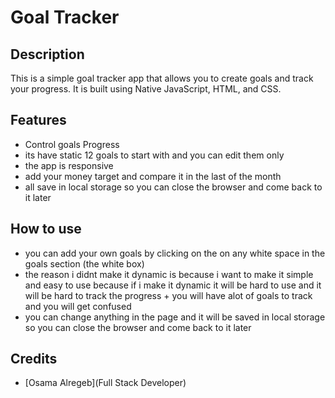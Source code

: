 
# Goal Tracker

## Description

This is a simple goal tracker app that allows you to create goals and track your progress. It is built using Native JavaScript, HTML, and CSS.

## Features

- Control goals Progress
- its have static 12 goals to start with and you can edit them only
- the app is responsive
- add your money target and compare it in the last of the month
- all save in local storage so you can close the browser and come back to it later

## How to use

- you can add your own goals by clicking on the on any white space in the goals section (the white box)
- the reason i didnt make it dynamic is because i want to make it simple and easy to use because if i make it dynamic it will be hard to use and it will be hard to track the progress  + you will have alot of goals to track and you will get confused
- you can change anything in the page and it will be saved in local storage so you can close the browser and come back to it later

## Credits

- [Osama Alregeb](Full Stack Developer)

